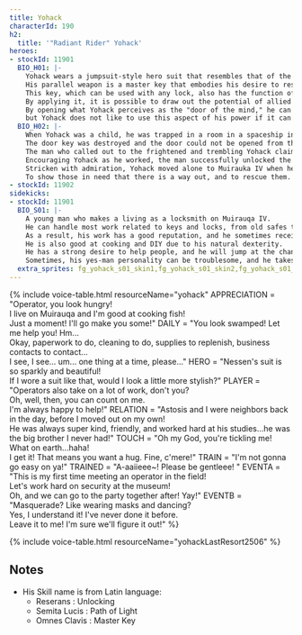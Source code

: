 ```yaml
---
title: Yohack
characterId: 190
h2:
  title: '"Radiant Rider" Yohack'
heroes:
- stockId: 11901
  BIO_H01: |-
    Yohack wears a jumpsuit-style hero suit that resembles that of the locksmith who once saved him.
    His parallel weapon is a master key that embodies his desire to rescue trapped people.
    This key, which can be used with any lock, also has the function of unlocking the subject's mind as if it were a locked door.
    By applying it, it is possible to draw out the potential of allied heroes and support them.
    By opening what Yohack perceives as the "door of the mind," he can learn things of the subject that they would not normally say,
    but Yohack does not like to use this aspect of his power if it can be helped, seeing it as stepping into the heart of another person uninvited.
  BIO_H02: |-
    When Yohack was a child, he was trapped in a room in a spaceship in the aftermath of the Kaibutsu disaster.
    The door key was destroyed and the door could not be opened from the inside.
    The man who called out to the frightened and trembling Yohack claimed to be a locksmith.
    Encouraging Yohack as he worked, the man successfully unlocked the door to freedom.
    Stricken with admiration, Yohack moved alone to Muirauka IV when he came of age, where the man had a shop, and studied as a locksmith under him.
    To show those in need that there is a way out, and to rescue them. 
- stockId: 11902
sidekicks:
- stockId: 11901
  BIO_S01: |-
    A young man who makes a living as a locksmith on Muirauqa IV.
    He can handle most work related to keys and locks, from old safes to electronic locks.
    As a result, his work has a good reputation, and he sometimes receives requests from other stars.
    He is also good at cooking and DIY due to his natural dexterity.
    He has a strong desire to help people, and he will jump at the chance to accept any request asked of him, so he is appreciated by the neighbors.
    Sometimes, his yes-man personality can be troublesome, and he takes on so many requests that he gets overwhelmed.
  extra_sprites: fg_yohack_s01_skin1,fg_yohack_s01_skin2,fg_yohack_s01_skin3
---
```


{% include voice-table.html resourceName="yohack"
APPRECIATION = "Operator, you look hungry!<br>I live on Muirauqa and I'm good at cooking fish!<br>Just a moment! I'll go make you some!"
DAILY = "You look swamped! Let me help you! Hm...<br>Okay, paperwork to do, cleaning to do, supplies to replenish, business contacts to contact...<br>I see, I see... um... one thing at a time, please..."
HERO = "Nessen's suit is so sparkly and beautiful!<br>If I wore a suit like that, would I look a little more stylish?"
PLAYER = "Operators also take on a lot of work, don't you? <br>Oh, well, then, you can count on me. <br>I'm always happy to help!"
RELATION = "Astosis and I were neighbors back in the day, before I moved out on my own!<br>He was always super kind, friendly, and worked hard at his studies...he was the big brother I never had!"
TOUCH = "Oh my God, you're tickling me! What on earth...haha!<br>I get it! That means you want a hug. Fine, c'mere!"
TRAIN = "I'm not gonna go easy on ya!"
TRAINED = "A-aaiieee~! Please be gentleee! "
EVENTA = "This is my first time meeting an operator in the field!<br>Let's work hard on security at the museum!<br>Oh, and we can go to the party together after! Yay!"
EVENTB = "Masquerade? Like wearing masks and dancing?<br>Yes, I understand it! I've never done it before.<br>Leave it to me! I'm sure we'll figure it out!"
%}

{% include voice-table.html resourceName="yohackLastResort2506"
%}

## Notes

- His Skill name is from Latin language:
  - Reserans : Unlocking
  - Semita Lucis : Path of Light
  - Omnes Clavis : Master Key

